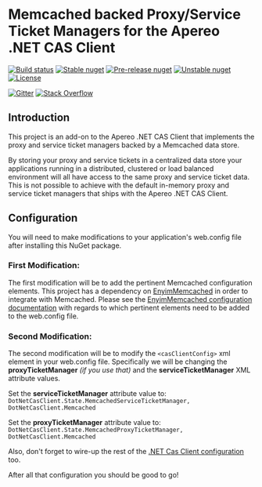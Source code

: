 # Memcached backed Proxy/Service Ticket Managers for the Apereo .NET CAS Client #

[![Build status](https://ci.appveyor.com/api/projects/status/rg6pgx727ut243rl?svg=true)](https://ci.appveyor.com/project/mmoayyed/dotnet-cas-client-memcached/branch/master)
[![Stable nuget](https://img.shields.io/nuget/v/DotNetCasClient.Memcached.svg?label=stable%20nuget)](https://www.nuget.org/packages/DotNetCasClient.Memcached/)
[![Pre-release nuget](https://img.shields.io/myget/dotnetcasclient-prerelease/vpre/dotnetcasclient.memcached.svg?label=pre-release%20nuget)](https://www.myget.org/feed/dotnetcasclient-prerelease/package/nuget/DotNetCasClient.Memcached)
[![Unstable nuget](https://img.shields.io/myget/dotnetcasclient-ci/vpre/dotnetcasclient.memcached.svg?label=unstable%20nuget)](https://www.myget.org/feed/dotnetcasclient-ci/package/nuget/DotNetCasClient.Memcached)
[![License](https://img.shields.io/badge/License-Apache%202.0-blue.svg)](https://opensource.org/licenses/Apache-2.0)

[![Gitter](https://img.shields.io/gitter/room/apereo/cas.svg)](https://gitter.im/apereo/dotnet-cas-client)
[![Stack Overflow](https://img.shields.io/badge/stackoverflow-cas%20%2B%20.net-orange.svg)](https://stackoverflow.com/questions/tagged/cas%2b.net)

## Introduction ##

This project is an add-on to the Apereo .NET CAS Client that implements the proxy and service ticket managers backed by a Memcached data store.

By storing your proxy and service tickets in a centralized data store your applications running in a distributed, clustered or load balanced environment will all have access to the same proxy and service ticket data.  This is not possible to achieve with the default in-memory proxy and service ticket managers that ships with the Apereo .NET CAS Client.

## Configuration ##

You will need to make modifications to your application's web.config file after installing this NuGet package.

### First Modification: ###

The first modification will be to add the pertinent Memcached configuration elements.  This project has a dependency on [EnyimMemcached](https://github.com/enyim/EnyimMemcached) in order to integrate with Memcached.  Please see the [EnyimMemcached configuration documentation](https://github.com/enyim/EnyimMemcached/wiki/MemcachedClient-Configuration) with regards to which pertinent elements need to be added to the web.config file.

### Second Modification: ###

The second modification will be to modify the `<casClientConfig>` xml element in your web.config file.  Specifically we will be changing the **proxyTicketManager** *(if you use that)* and the **serviceTicketManager** XML attribute values.

Set the **serviceTicketManager** attribute value to: `DotNetCasClient.State.MemcachedServiceTicketManager, DotNetCasClient.Memcached`

Set the **proxyTicketManager** attribute value to: `DotNetCasClient.State.MemcachedProxyTicketManager, DotNetCasClient.Memcached`

Also, don't forget to wire-up the rest of the [.NET Cas Client configuration](https://github.com/apereo/dotnet-cas-client/wiki/Getting-Started#integration-instructions) too.

After all that configuration you should be good to go!